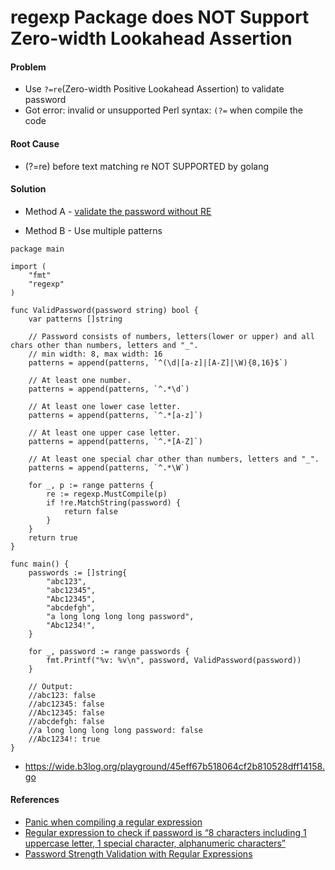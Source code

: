 # regexp Package does NOT Support Zero-width Lookahead Assertion

#### Problem
* Use `?=re`(Zero-width Positive Lookahead Assertion) to validate password
* Got error: invalid or unsupported Perl syntax: `(?=` when compile the code

#### Root Cause
* (?=re) before text matching re NOT SUPPORTED by golang

#### Solution
* Method A - [validate the password without RE](https://stackoverflow.com/questions/25159236/panic-when-compiling-a-regular-expression)

* Method B - Use multiple patterns

```
package main

import (
	"fmt"
	"regexp"
)

func ValidPassword(password string) bool {
	var patterns []string

	// Password consists of numbers, letters(lower or upper) and all chars other than numbers, letters and "_".
	// min width: 8, max width: 16
	patterns = append(patterns, `^(\d|[a-z]|[A-Z]|\W){8,16}$`)

	// At least one number.
	patterns = append(patterns, `^.*\d`)

	// At least one lower case letter.
	patterns = append(patterns, `^.*[a-z]`)

	// At least one upper case letter.
	patterns = append(patterns, `^.*[A-Z]`)

	// At least one special char other than numbers, letters and "_".
	patterns = append(patterns, `^.*\W`)

	for _, p := range patterns {
		re := regexp.MustCompile(p)
		if !re.MatchString(password) {
			return false
		}
	}
	return true
}

func main() {
	passwords := []string{
		"abc123",
		"abc12345",
		"Abc12345",
		"abcdefgh",
		"a long long long long password",
		"Abc1234!",
	}

	for _, password := range passwords {
		fmt.Printf("%v: %v\n", password, ValidPassword(password))
	}

	// Output:
	//abc123: false
	//abc12345: false
	//Abc12345: false
	//abcdefgh: false
	//a long long long long password: false
	//Abc1234!: true
}
```

* <https://wide.b3log.org/playground/45eff67b518064cf2b810528dff14158.go>

#### References
* [Panic when compiling a regular expression](https://stackoverflow.com/questions/25159236/panic-when-compiling-a-regular-expression)
* [Regular expression to check if password is “8 characters including 1 uppercase letter, 1 special character, alphanumeric characters”](https://stackoverflow.com/questions/9477906/regular-expression-to-check-if-password-is-8-characters-including-1-uppercase-l)
* [Password Strength Validation with Regular Expressions](https://www.zorched.net/2009/05/08/password-strength-validation-with-regular-expressions/)
